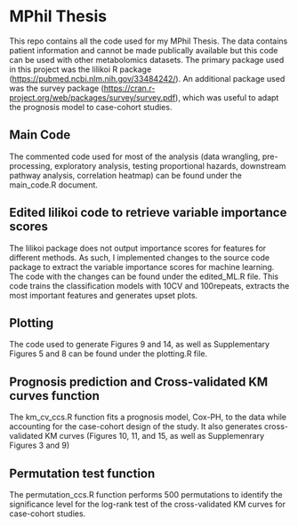 # MPhil Thesis

This repo contains all the code used for my MPhil Thesis. The data contains patient information and cannot be made publically available but this code can be used with other metabolomics datasets. The primary package used in this project was the lilikoi R package (https://pubmed.ncbi.nlm.nih.gov/33484242/). An additional package used was the survey package (https://cran.r-project.org/web/packages/survey/survey.pdf), which was useful to adapt the prognosis model to case-cohort studies.

## Main Code

The commented code used for most of the analysis (data wrangling, pre-processing, exploratory analysis, testing proportional hazards, downstream pathway analysis, correlation heatmap) can be found under the main_code.R document.

## Edited lilikoi code to retrieve variable importance scores

The lilikoi package does not output importance scores for features for different methods. As such, I implemented changes to the source code package to extract the variable importance scores for machine learning. The code with the changes can be found under the edited_ML.R file. This code trains the classification models with 10CV and 100repeats, extracts the most important features and generates upset plots.

## Plotting

The code used to generate Figures 9 and 14, as well as Supplementary Figures 5 and 8 can be found under the plotting.R file.

## Prognosis prediction and Cross-validated KM curves function

The km_cv_ccs.R function fits a prognosis model, Cox-PH, to the data while accounting for the case-cohort design of the study. It also generates cross-validated KM curves (Figures 10, 11, and 15, as well as Supplemenrary Figures 3 and 9)

## Permutation test function

The permutation_ccs.R function performs 500 permutations to identify the significance level for the log-rank test of the cross-validated KM curves for case-cohort studies.
